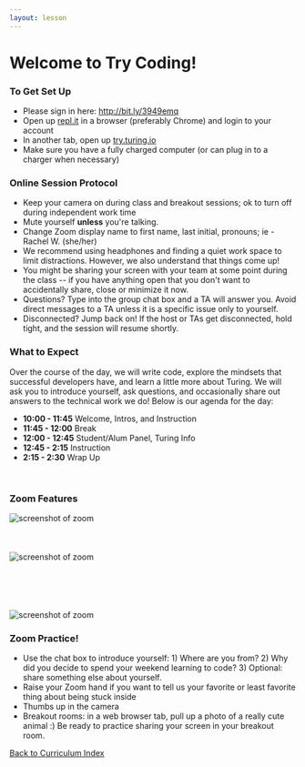 ```yaml
---
layout: lesson
---
```


# Welcome to Try Coding!

### To Get Set Up

- Please sign in here: <a target="blank" href="http://bit.ly/3949emq"> http://bit.ly/3949emq</a>
- Open up <a target="blank" href="https://repl.it/~">repl.it</a> in a browser (preferably Chrome) and login to your account
- In another tab, open up <a target="blank" href="https://try.turing.io/">try.turing.io</a>
- Make sure you have a fully charged computer (or can plug in to a charger when necessary)

### Online Session Protocol

- Keep your camera on during class and breakout sessions; ok to turn off during independent work time
- Mute yourself **unless** you're talking.
- Change Zoom display name to first name, last initial, pronouns; ie - Rachel W. (she/her)
- We recommend using headphones and finding a quiet work space to limit distractions. However, we also understand that things come up! 
- You might be sharing your screen with your team at some point during the class -- if you have anything open that you don't want to accidentally share, close or minimize it now.
- Questions? Type into the group chat box and a TA will answer you. Avoid direct messages to a TA unless it is a specific issue only to yourself. 
- Disconnected? Jump back on! If the host or TAs get disconnected, hold tight, and the session will resume shortly. 

### What to Expect

Over the course of the day, we will write code, explore the mindsets that successful developers have, and learn a little more about Turing.  We will ask you to introduce yourself, ask questions, and occasionally share out answers to the technical work we do! Below is our agenda for the day:

- **10:00 - 11:45** Welcome, Intros, and Instruction
- **11:45 - 12:00** Break
- **12:00 - 12:45** Student/Alum Panel, Turing Info
- **12:45 - 2:15**  Instruction
- **2:15  - 2:30**  Wrap Up

<br>

### Zoom Features

<img src="{{ site.url }}/assets/images/zoom-faces.png" alt="screenshot of zoom">
<br>
<br>
<br>
<br>
<img src="{{ site.url }}/assets/images/zoom-controls.png" alt="screenshot of zoom">
<br>
<br>
<br>
<br>
<br>
<br>
<img src="{{ site.url }}/assets/images/zoom-markedup.png" alt="screenshot of zoom">

### Zoom Practice!

- Use the chat box to introduce yourself: 1) Where are you from? 2) Why did you decide to spend your weekend learning to code? 3) Optional: share something else about yourself. 
- Raise your Zoom hand if you want to tell us your favorite or least favorite thing about being stuck inside
- Thumbs up in the camera
- Breakout rooms: in a web browser tab, pull up a photo of a really cute animal :) Be ready to practice sharing your screen in your breakout room. 

<a href="../">Back to Curriculum Index</a>
